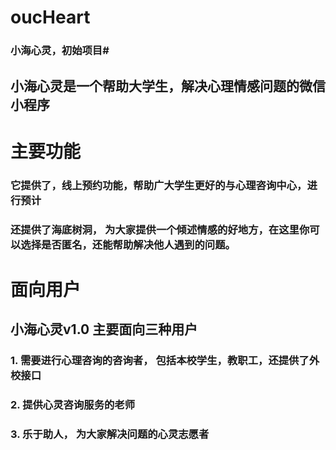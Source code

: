 #  oucHeart
###            小海心灵，初始项目#

## 小海心灵是一个帮助大学生，解决心理情感问题的微信小程序

# 主要功能
### 它提供了，线上预约功能，帮助广大学生更好的与心理咨询中心，进行预计
### 还提供了海底树洞， 为大家提供一个倾述情感的好地方，在这里你可以选择是否匿名，还能帮助解决他人遇到的问题。

# 面向用户
## 小海心灵v1.0 主要面向三种用户
### 1. 需要进行心理咨询的咨询者， 包括本校学生，教职工，还提供了外校接口
### 2. 提供心灵咨询服务的老师
### 3. 乐于助人， 为大家解决问题的心灵志愿者

